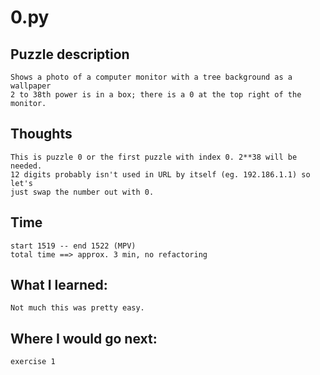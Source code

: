 # 0.py

## Puzzle description
    Shows a photo of a computer monitor with a tree background as a wallpaper
    2 to 38th power is in a box; there is a 0 at the top right of the monitor.

## Thoughts
    This is puzzle 0 or the first puzzle with index 0. 2**38 will be needed.
    12 digits probably isn't used in URL by itself (eg. 192.186.1.1) so let's
    just swap the number out with 0.


## Time
    start 1519 -- end 1522 (MPV)
    total time ==> approx. 3 min, no refactoring


## What I learned:
    Not much this was pretty easy.


## Where I would go next:
    exercise 1
